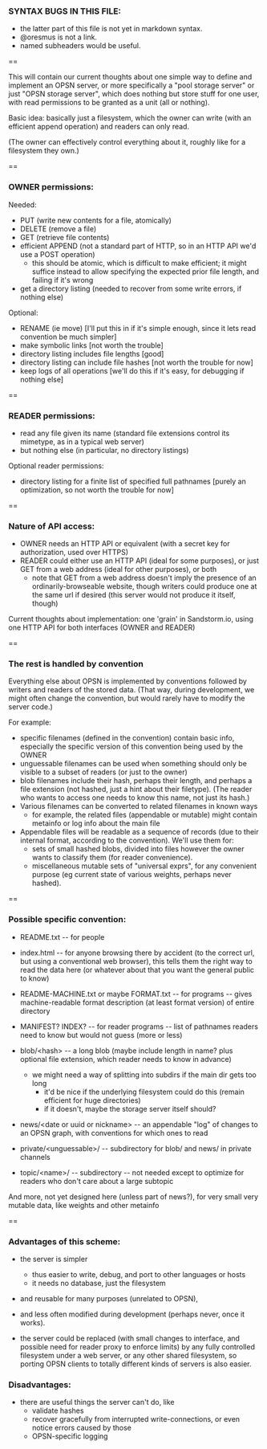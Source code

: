 ### SYNTAX BUGS IN THIS FILE: 
- the latter part of this file is not yet in markdown syntax.
- @oresmus is not a link.
- named subheaders would be useful.

==

This will contain our current thoughts about one simple way to define and implement an OPSN server,
or more specifically a "pool storage server" or just "OPSN storage server",
which does nothing but store stuff for one user, with read permissions to be granted as a unit (all or nothing).

Basic idea: basically just a filesystem, which the owner can write (with an efficient append operation) and readers can only read.

(The owner can effectively control everything about it, roughly like for a filesystem they own.)

==

### OWNER permissions:

Needed:
- PUT (write new contents for a file, atomically)
- DELETE (remove a file)
- GET (retrieve file contents)
- efficient APPEND (not a standard part of HTTP, so in an HTTP API we'd use a POST operation)
  - this should be atomic, which is difficult to make efficient;
    it might suffice instead to allow specifying the expected prior file length, and failing if it's wrong
- get a directory listing (needed to recover from some write errors, if nothing else)

Optional:
- RENAME (ie move) [I'll put this in if it's simple enough, since it lets read convention be much simpler]
- make symbolic links [not worth the trouble]
- directory listing includes file lengths [good]
- directory listing can include file hashes [not worth the trouble for now]
- keep logs of all operations [we'll do this if it's easy, for debugging if nothing else]

==

### READER permissions:
- read any file given its name
  (standard file extensions control its mimetype, as in a typical web server)
- but nothing else (in particular, no directory listings)

Optional reader permissions:
- directory listing for a finite list of specified full pathnames [purely an optimization, so not worth the trouble for now]

==

### Nature of API access:
- OWNER needs an HTTP API or equivalent (with a secret key for authorization, used over HTTPS)
- READER could either use an HTTP API (ideal for some purposes), or just GET from a web address (ideal for other purposes), or both
  - note that GET from a web address doesn't imply the presence of an ordinarily-browseable website,
    though writers could produce one at the same url if desired (this server would not produce it itself, though)

Current thoughts about implementation: one 'grain' in Sandstorm.io, using one HTTP API for both interfaces (OWNER and READER)

==

### The rest is handled by convention
Everything else about OPSN is implemented by conventions followed by writers and readers of the stored data. 
(That way, during development, we might often change the convention, but would rarely have to modify the server code.)

For example:
- specific filenames (defined in the convention) contain basic info, especially the specific version of this convention being used by the OWNER
- unguessable filenames can be used when something should only be visible to a subset of readers (or just to the owner)
- blob filenames include their hash, perhaps their length, and perhaps a file extension (not hashed, just a hint about their filetype). (The reader who wants to access one needs to know this name, not just its hash.)
- Various filenames can be converted to related filenames in known ways
  - for example, the related files (appendable or mutable) might contain metainfo or log info about the main file
- Appendable files will be readable as a sequence of records (due to their internal format, according to the convention).
  We'll use them for:
  - sets of small hashed blobs, divided into files however the owner wants to classify them (for reader convenience).
  - miscellaneous mutable sets of "universal exprs", for any convenient purpose (eg current state of various weights, perhaps never hashed).

==

### Possible specific convention:

- README.txt -- for people
- index.html -- for anyone browsing there by accident (to the correct url, but using a conventional web browser), this tells them the right way to read the data here (or whatever about that you want the general public to know)
- README-MACHINE.txt or maybe FORMAT.txt -- for programs -- gives machine-readable format description (at least format version) of entire directory
- MANIFEST? INDEX? -- for reader programs -- list of pathnames readers need to know but would not guess (more or less)

- blob/\<hash> -- a long blob (maybe include length in name? plus optional file extension, which reader needs to know in advance)
  - we might need a way of splitting into subdirs if the main dir gets too long
    - it'd be nice if the underlying filesystem could do this (remain efficient for huge directories)
    - if it doesn't, maybe the storage server itself should?

- news/\<date or uuid or nickname> -- an appendable "log" of changes to an OPSN graph, with conventions for which ones to read

- private/\<unguessable>/ -- subdirectory for blob/ and news/ in private channels

- topic/\<name>/ -- subdirectory -- not needed except to optimize for readers who don't care about a large subtopic

And more, not yet designed here (unless part of news?), for very small very mutable data, like weights and other metainfo

==

### Advantages of this scheme:
- the server is simpler
  - thus easier to write, debug, and port to other languages or hosts
  - it needs no database, just the filesystem
- and reusable for many purposes (unrelated to OPSN),
- and less often modified during development (perhaps never, once it works).

- the server could be replaced (with small changes to interface, and possible need for reader proxy to enforce limits)
  by any fully controlled filesystem under a web server,
  or any other shared filesystem,
  so porting OPSN clients to totally different kinds of servers is also easier.

### Disadvantages:
- there are useful things the server can't do, like
  - validate hashes
  - recover gracefully from interrupted write-connections, or even notice errors caused by those
  - OPSN-specific logging


